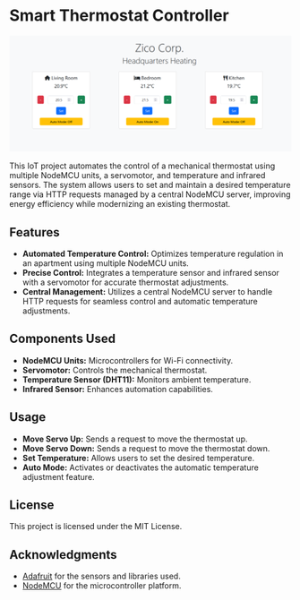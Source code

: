 # Smart Thermostat Controller

![Image example of the platform](example_image.png)

This IoT project automates the control of a mechanical thermostat using multiple NodeMCU units, a servomotor, and temperature and infrared sensors. The system allows users to set and maintain a desired temperature range via HTTP requests managed by a central NodeMCU server, improving energy efficiency while modernizing an existing thermostat.

## Features

- **Automated Temperature Control:** Optimizes temperature regulation in an apartment using multiple NodeMCU units.
- **Precise Control:** Integrates a temperature sensor and infrared sensor with a servomotor for accurate thermostat adjustments.
- **Central Management:** Utilizes a central NodeMCU server to handle HTTP requests for seamless control and automatic temperature adjustments.

## Components Used

- **NodeMCU Units:** Microcontrollers for Wi-Fi connectivity.
- **Servomotor:** Controls the mechanical thermostat.
- **Temperature Sensor (DHT11):** Monitors ambient temperature.
- **Infrared Sensor:** Enhances automation capabilities.

## Usage

- **Move Servo Up:** Sends a request to move the thermostat up.
- **Move Servo Down:** Sends a request to move the thermostat down.
- **Set Temperature:** Allows users to set the desired temperature.
- **Auto Mode:** Activates or deactivates the automatic temperature adjustment feature.

## License

This project is licensed under the MIT License. 
## Acknowledgments

- [Adafruit](https://www.adafruit.com/) for the sensors and libraries used.
- [NodeMCU](https://nodemcu.readthedocs.io/en/release/) for the microcontroller platform.
